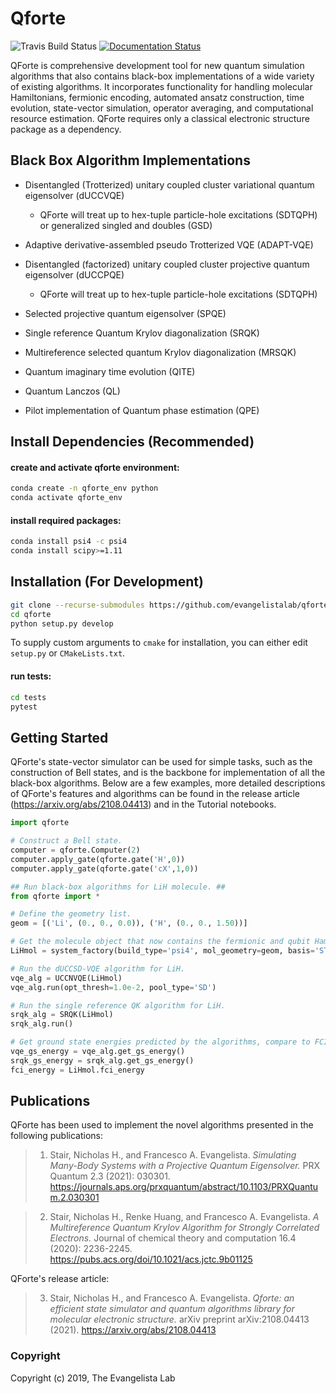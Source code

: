 Qforte
==============================
[//]: # (Badges)

![Travis Build Status](https://travis-ci.org/evangelistalab/qforte.svg?branch=master)
[![Documentation Status](https://readthedocs.org/projects/qforte/badge/?version=latest)](https://qforte.readthedocs.io/en/latest/?badge=latest)


QForte is comprehensive development tool for new quantum simulation algorithms that also contains black-box implementations of a wide variety of existing algorithms. 
It incorporates functionality for handling molecular Hamiltonians, fermionic
encoding, automated ansatz construction, time evolution, state-vector simulation, operator averaging, and computational resource estimation.
QForte requires only a classical electronic structure package as a dependency.

Black Box Algorithm Implementations
-----------------------------------
- Disentangled (Trotterized) unitary coupled cluster variational quantum eigensolver (dUCCVQE)
  - QForte will treat up to hex-tuple particle-hole excitations (SDTQPH) or generalized singled and doubles (GSD)


- Adaptive derivative-assembled pseudo Trotterized VQE (ADAPT-VQE)
  
  
- Disentangled (factorized) unitary coupled cluster projective quantum eigensolver (dUCCPQE)
  - QForte will treat up to hex-tuple particle-hole excitations (SDTQPH)
  
  
- Selected projective quantum eigensolver (SPQE)


- Single reference Quantum Krylov diagonalization (SRQK)


- Multireference selected quantum Krylov diagonalization (MRSQK)


- Quantum imaginary time evolution (QITE)


- Quantum Lanczos (QL)


- Pilot implementation of Quantum phase estimation (QPE)


Install Dependencies (Recommended)
----------------------------------

#### create and activate qforte environment:
```bash
conda create -n qforte_env python
conda activate qforte_env
```

#### install required packages:
```bash
conda install psi4 -c psi4
conda install scipy>=1.11
```

Installation (For Development)
------------------------------

```bash
git clone --recurse-submodules https://github.com/evangelistalab/qforte.git
cd qforte
python setup.py develop
```

To supply custom arguments to `cmake` for installation, you can either edit `setup.py` or `CMakeLists.txt`.

#### run tests:
```bash
cd tests
pytest
```

Getting Started
---------------

QForte's state-vector simulator can be used for simple tasks, such as the construction of Bell states, and is the backbone for implementation of all the black-box algorithms. Below are a few examples, more detailed descriptions of QForte's features and algorithms can be found in the release article (https://arxiv.org/abs/2108.04413) and in the Tutorial notebooks.  

```python
import qforte

# Construct a Bell state.
computer = qforte.Computer(2)
computer.apply_gate(qforte.gate('H',0))
computer.apply_gate(qforte.gate('cX',1,0))

## Run black-box algorithms for LiH molecule. ##
from qforte import *

# Define the geometry list.
geom = [('Li', (0., 0., 0.0)), ('H', (0., 0., 1.50))]

# Get the molecule object that now contains the fermionic and qubit Hamiltonians.
LiHmol = system_factory(build_type='psi4', mol_geometry=geom, basis='STO-3g', run_fci=1)

# Run the dUCCSD-VQE algorithm for LiH.
vqe_alg = UCCNVQE(LiHmol)
vqe_alg.run(opt_thresh=1.0e-2, pool_type='SD')

# Run the single reference QK algorithm for LiH.
srqk_alg = SRQK(LiHmol)
srqk_alg.run()

# Get ground state energies predicted by the algorithms, compare to FCI. 
vqe_gs_energy = vqe_alg.get_gs_energy()
srqk_gs_energy = srqk_alg.get_gs_energy()
fci_energy = LiHmol.fci_energy
```

Publications
------------
QForte has been used to implement the novel algorithms presented in the following publications:

> 1. Stair, Nicholas H., and Francesco A. Evangelista. *Simulating Many-Body Systems with a Projective Quantum Eigensolver.* PRX Quantum 2.3 (2021): 030301. https://journals.aps.org/prxquantum/abstract/10.1103/PRXQuantum.2.030301

> 2. Stair, Nicholas H., Renke Huang, and Francesco A. Evangelista. *A Multireference Quantum Krylov Algorithm for Strongly Correlated Electrons.* Journal of chemical theory and computation 16.4 (2020): 2236-2245. https://pubs.acs.org/doi/10.1021/acs.jctc.9b01125

QForte's release article:

> 3. Stair, Nicholas H., and Francesco A. Evangelista. *Qforte: an efficient state simulator and quantum algorithms library for molecular electronic structure.* arXiv preprint arXiv:2108.04413 (2021). https://arxiv.org/abs/2108.04413

### Copyright

Copyright (c) 2019, The Evangelista Lab

